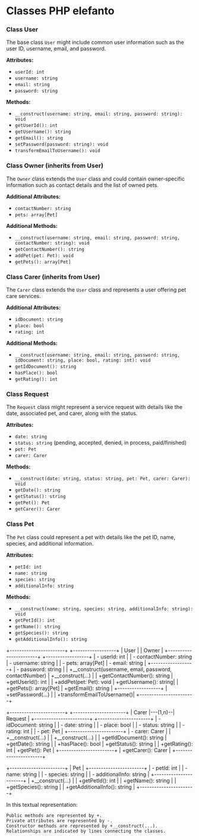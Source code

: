 # Classes PHP elefanto

### Class User

The base class `User` might include common user information such as the user ID, username, email, and password.

**Attributes:**
- `userId: int`
- `username: string`
- `email: string`
- `password: string`

**Methods:**
- `__construct(username: string, email: string, password: string): void`
- `getUserId(): int`
- `getUsername(): string`
- `getEmail(): string`
- `setPassword(password: string): void`
- `transformEmailToUsername(): void`

### Class Owner (inherits from User)

The `Owner` class extends the `User` class and could contain owner-specific information such as contact details and the list of owned pets.

**Additional Attributes:**
- `contactNumber: string`
- `pets: array[Pet]`

**Additional Methods:**
- `__construct(username: string, email: string, password: string, contactNumber: string): void`
- `getContactNumber(): string`
- `addPet(pet: Pet): void`
- `getPets(): array[Pet]`

### Class Carer (inherits from User)

The `Carer` class extends the `User` class and represents a user offering pet care services.

**Additional Attributes:**
- `idDocument: string`
- `place: bool`
- `rating: int`

**Additional Methods:**
- `__construct(username: string, email: string, password: string, idDocument: string, place: bool, rating: int): void`
- `getIdDocument(): string`
- `hasPlace(): bool`
- `getRating(): int`

### Class Request

The `Request` class might represent a service request with details like the date, associated pet, and carer, along with the status.

**Attributes:**
- `date: string`
- `status: string` (pending, accepted, denied, in process, paid/finished)
- `pet: Pet`
- `carer: Carer`

**Methods:**
- `__construct(date: string, status: string, pet: Pet, carer: Carer): void`
- `getDate(): string`
- `getStatus(): string`
- `getPet(): Pet`
- `getCarer(): Carer`

### Class Pet

The `Pet` class could represent a pet with details like the pet ID, name, species, and additional information.

**Attributes:**
- `petId: int`
- `name: string`
- `species: string`
- `additionalInfo: string`

**Methods:**
- `__construct(name: string, species: string, additionalInfo: string): void`
- `getPetId(): int`
- `getName(): string`
- `getSpecies(): string`
- `getAdditionalInfo(): string`



+-----------------------+          +------------------+
|         User          |          |      Owner       |
+-----------------------+          +------------------+
| - userId: int         |          | - contactNumber: string
| - username: string    |          | - pets: array[Pet]
| - email: string       |          +------------------+
| - password: string    |          | +__construct(username, email, password, contactNumber)
| +__construct(...)     |          | +getContactNumber(): string
| +getUserId(): int     |          | +addPet(pet: Pet): void
| +getUsername(): string|          | +getPets(): array[Pet]
| +getEmail(): string   |          +------------------+
| +setPassword(...)     |
| +transformEmailToUsername()|
+-----------------------+

+-----------------------+           +----------------------+
|        Carer          |---(1,n)--|       Request        |
+-----------------------+           +----------------------+
| - idDocument: string  |           | - date: string       |
| - place: bool         |           | - status: string     |
| - rating: int         |           | - pet: Pet           |
+-----------------------+           | - carer: Carer       |
| +__construct(...)     |           | +__construct(...)    |
| +getIdDocument(): string           | +getDate(): string   |
| +hasPlace(): bool                   | +getStatus(): string |
| +getRating(): int                   | +getPet(): Pet       |
+-----------------------+           | +getCarer(): Carer   |
                                    +----------------------+

+-----------------------+
|         Pet           |
+-----------------------+
| - petId: int          |
| - name: string        |
| - species: string     |
| - additionalInfo: string |
+-----------------------+
| +__construct(...)     |
| +getPetId(): int      |
| +getName(): string    |
| +getSpecies(): string |
| +getAdditionalInfo(): string |
+-----------------------+


In this textual representation:

    Public methods are represented by +.
    Private attributes are represented by -.
    Constructor methods are represented by +__construct(...).
    Relationships are indicated by lines connecting the classes.

